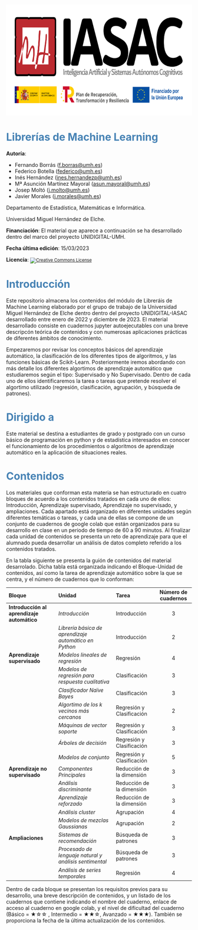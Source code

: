 <small><img src=https://raw.githubusercontent.com/ia4legos/MachineLearning/main/images/IASAC-UMH.png width="650" height="300"></small>

# <font color='steelblue'> Librerías de Machine Learning</font>

**Autoría**: 

*   Fernando Borrás (f.borras@umh.es)
*   Federico Botella (federico@umh.es)
*   Inés Hernández (ines.hernandezp@umh.es)
*   Mª Asunción Martínez Mayoral (asun.mayoral@umh.es)
*   Josep Moltó (j.molto@umh.es)
*   Javier Morales (j.morales@umh.es) 

Departamento de Estadística, Matemáticas e Informática. 

Universidad Miguel Hernández de Elche. 


**Financiación**: El material que aparece a continuación se ha desarrollado dentro del marco del proyecto UNIDIGITAL-UMH.

**Fecha última edición**: 15/03/2023

**Licencia**: <small><a rel="license" href="http://creativecommons.org/licenses/by-sa/4.0/"><img alt="Creative Commons License" style="border-width:0" src="https://i.creativecommons.org/l/by-sa/4.0/88x31.png" /></a><br /></small>

# <font color="steelblue">Introducción</font>

Este repositorio almacena los contenidos del módulo de Libreráis de Machine Learning elaborado por el grupo de trabajo de la Universidad Miguel Hernández de Elche dentro dentro del proyecto UNIDIGITAL-IASAC desarrollado entre enero de 2022 y diciembre de 2023. El material desarrollado consiste en cuadernos jupyter autoejecutables con una breve descripcón teórica de contenidos y con numerosas aplicaciones prácticas de diferentes ámbitos de conocimiento.

Empezaremos por revisar los conceptos básicos del aprendizaje automático, la clasificación de los diferentes tipos de algoritmos, y las funciones básicas de Scikit-Learn. Posteriormente iremos abordando con más detalle los diferentes algortimos de aprendizaje automático que estudiaremos según el tipo: Supervisado y No Supervisado. Dentro de cada uno de ellos identificaremos la tarea o tareas que pretende resolver el algortimo utilizado (regresión, clasificación, agrupación, y búsqueda de patrones).  

# <font color="steelblue">Dirigido a</font>

Este material se destina a estudiantes de grado y postgrado con un curso básico de programación en python y de estadística interesados en conocer el funcionamiento de los procedimientos o algoritmos de aprendizaje automático en la aplicación de situaciones reales. 

# <font color="steelblue">Contenidos</font>

Los materiales que conforman esta materia se han estructurado en cuatro bloques de acuerdo a los contenidos tratados en cada uno de  ellos: Introducción, Aprendizaje supervisado, Aprendizaje no supervisado, y ampliaciones. Cada apartado está organizado en diferentes unidades según diferentes temáticas o tareas, y cada una de ellas se compone de un conjunto de cuadernos de google colab que están organizados para su desarrollo en clase en un periodo de tiempo de 60 a 90 minutos. Al finalizar cada unidad de contenidos se presenta un reto de aprendizaje para que el alumnado pueda desarrollar un análisis  de datos completo referido a los contenidos tratados.

En la tabla siguiente se presenta la guión de contenidos del material desarrolado. Dicha tabla está organizada indicando el Bloque-Unidad de contenidos, así como la tarea de aprendizaje automático sobre la que se centra, y el número de cuadernos que lo conforman:

|  Bloque                            | Unidad   | Tarea  |Número de cuadernos  |
| :--------------------------------- | :----------- | :----------- | :-----------: | 
|**Introducción al aprendizaje automático**  | *Introducción*    | Introducción | 3 | 
|                                        | *Librería básica de aprendizaje automático en Python* | Introducción | 2 | 
|**Aprendizaje supervisado** | *Modelos lineales de regresión*  | Regresión | 4 |
|                        | *Modelos de regresión para respuesta cualitativa* | Clasificación | 3 |
|                        | *Clasificador Naïve Bayes* | Clasificación | 3 |
|                        | *Algortimo de los k vecinos más cercanos* | Regresión y Clasificación | 2 |
|                        | *Máquinas de vector soporte* | Regresión y Clasificación | 3 |
|                        | *Árboles de decisión* | Regresión y Clasificación | 3 |
|                        | *Modelos de conjunto* | Regresión y Clasificación | 5 |
|**Aprendizaje no supervisado** | *Componentes Principales*  | Reducción de la dimensión | 3 |
| | *Análisis discriminante*  | Reducción de la dimensión | 3 |
| | *Aprendizaje reforzado*  | Reducción de la dimensión | 3 |
| | *Análisis cluster*  | Agrupación | 4 |
| | *Modelos de mezclas Gaussianas*  | Agrupación | 2 |
| **Ampliaciones**| *Sistemas de recomendación*  | Búsqueda de patrones | 3 |
| | *Procesado de lenguaje natural y análisis sentimental* | Búsqueda de patrones | 3 |
| | *Análisis de series temporales*  | Regresión | 4 |


Dentro de cada bloque se presentan los requisitos previos para su desarrollo, una breve descripción de contenidos, y un listado de los cuadernos que contiene indicando el nombre del cuaderno, enlace de acceso al cuaderno en google colab, y el nivel de dificultad del cuaderno (Básico = ★☆☆ , Intermedio = ★★☆, Avanzado = ★★★). También se proporciona la fecha de la última actualización de los contenidos.
